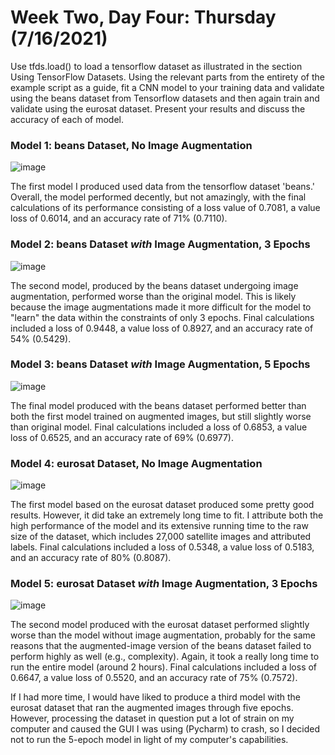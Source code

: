 # Week Two, Day Four: Thursday (7/16/2021) 
Use tfds.load() to load a tensorflow dataset as illustrated in the section Using TensorFlow Datasets. Using the relevant parts from the entirety of the example script as a guide, fit a CNN model to your training data and validate using the beans dataset from Tensorflow datasets and then again train and validate using the eurosat dataset. Present your results and discuss the accuracy of each of model.

### Model 1: beans Dataset, No Image Augmentation
![image](https://user-images.githubusercontent.com/70035366/125975462-64572ac4-0e66-4c5c-9a7e-2fbd132bf0fc.png)

The first model I produced used data from the tensorflow dataset 'beans.' Overall, the model performed decently, but not amazingly, with the final calculations of its performance consisting of a loss value of 0.7081, a value loss of 0.6014, and an accuracy rate of 71% (0.7110). 

### Model 2: beans Dataset *with* Image Augmentation, 3 Epochs
![image](https://user-images.githubusercontent.com/70035366/125977855-4d6f748e-bf61-421e-badd-41e2e500706e.png)

The second model, produced by the beans dataset undergoing image augmentation, performed worse than the original model. This is likely because the image augmentations made it more difficult for the model to "learn" the data within the constraints of only 3 epochs. Final calculations included a loss of 0.9448, a value loss of 0.8927, and an accuracy rate of 54% (0.5429).

### Model 3: beans Dataset *with* Image Augmentation, 5 Epochs
![image](https://user-images.githubusercontent.com/70035366/125980722-cbb7b70b-c275-4df6-904e-903e06cf9963.png)

The final model produced with the beans dataset performed better than both the first model trained on augmented images, but still slightly worse than original model. Final calculations included a loss of 0.6853, a value loss of 0.6525, and an accuracy rate of 69% (0.6977). 

### Model 4: eurosat Dataset, No Image Augmentation
![image](https://user-images.githubusercontent.com/70035366/125996502-f0527d73-5530-4dc3-98f1-07b30d0945a7.png)

The first model based on the eurosat dataset produced some pretty good results. However, it did take an extremely long time to fit. I attribute both the high performance of the model and its extensive running time to the raw size of the dataset, which includes 27,000 satellite images and attributed labels. Final calculations included a loss of 0.5348, a value loss of 0.5183, and an accuracy rate of 80% (0.8087). 

### Model 5: eurosat Dataset *with* Image Augmentation, 3 Epochs
![image](https://user-images.githubusercontent.com/70035366/126003130-aa62ec47-4464-4313-910d-8ffd33977868.png)

The second model produced with the eurosat dataset performed slightly worse than the model without image augmentation, probably for the same reasons that the augmented-image version of the beans dataset failed to perform highly as well (e.g., complexity). Again, it took a really long time to run the entire model (around 2 hours). Final calculations included a loss of 0.6647, a value loss of 0.5520, and an accuracy rate of 75% (0.7572). 

If I had more time, I would have liked to produce a third model with the eurosat dataset that ran the augmented images through five epochs. However, processing the dataset in question put a lot of strain on my computer and caused the GUI I was using (Pycharm) to crash, so I decided not to run the 5-epoch model in light of my computer's capabilities. 
